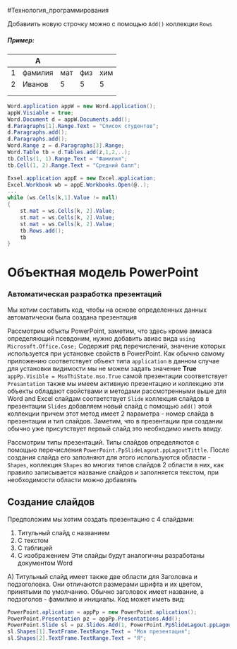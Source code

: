 #Технология_программирования


Добавиить новую строчку можно с помощью `Add()` коллекции `Rows` 

##### Пример:

|     | A       |     |     |     |
| --- | ------- | --- | --- | --- |
| 1   | фамилия | мат | физ | хим |
| 2   | Иванов  | 5   | 5   | 5   |
|     |         |     |     |     |
|     |         |     |     |     |
```c#
Word.application appW = new Word.application();
appW.Visiable = true;
Word.Document d = appW.Documents.add();
d.Paragraphs[1].Range.Text = "Список студентов";
d.Paragraphs.add();
d.Paragraphs.add();
Word.Range z = d.Paragraphs[3].Range;
Word.Table tb = d.Tables.add(z,1,2,..);
tb.Cells(1, 1).Range.Text = "Фамилия";
tb.Cell(1, 2).Range.Text = "Средний балл";

Exsel.application appE = new Excel.application;
Excel.Workbook wb = appE.Workbooks.Open(@..);
...
while (ws.Cells[k,1].Value != null)
{
	st.mat = ws.Cells[k, 2].Value;
	st.mat = ws.Cells[k, 2].Value;
	st.mat = ws.Cells[k, 2].Value;
	tb.Rows.add();
	tb
}
```


# Объектная модель PowerPoint

### Автоматическая разработка презентаций

Мы хотим составить код, чтобы на основе определенных данных автоматически была создана презентация 

Рассмотрим объкты PowerPoint, заметим, что здесь кроме амиаса определяющий псевдоним, нужно добавить авиас вида `using Microsoft.Office.Cose;` Содержит ряд перечислений, значение которых используется при установке свойств в PowerPoint. Как обычно самому приложению соответствует объект типа `application` в данном случае для установки видимости мы не можем задать значение **True** `appPp.Visible = MsoThiState.mso.True` самой презентации соответствует `Presantation` также мы имеем активную презентацию и коллекцию эти объекты обладают свойствами и методами рассмотренными выше для Word and Excel слайдам соответствует `Slide` коллекция слайдов в презентации `Slides` добавляем новый слайд с помощью `add()` этой коллекции причем этот метод имеет 2 параметра - номер слайда в презентации и тип слайдов. Заметим, что в презентации при создании обычно уже присутствует первый слайд это необходимо иметь ввиду. 

Рассмотрим типы презентаций. Типы слайдов определяются с помощью перечисления `PowerPoint.PpSlideLagout.ppLagoutTittle`. После создания слайда его заполняют для этого используются области - `Shapes`, коллекция `Shapes` во многих типов слайдов 2 области в них, как правило записывается название слайдов и заполняется текстом, при необходимости области можно добавлять 

## Создание слайдов 
Предположим  мы хотим создать презентацию с 4 слайдами:
1) Титульный слайд с названием 
2) С текстом 
3) С таблицей
4) С изображением
 Эти слайды будут аналогичны разработаны документом Word

A) Титульный слайд имеет также две области для Заголовка и подзоголовка. Они отличаются размерами шрифта и их цветом, принятыми по умолчанию. Обычно заголовок имеет название, а подзоголов - фамилию и инициалы. 
Код может иметь вид:
```c# 
PowerPoint.aplication = appPp = new PowerPoint.aplication();
PowerPoint.Presentation pz = appPp.Presentations.Add();
PowerPoint.Slide sl = pz.Slides.Add(1, PowerPoint.PpSlideLagout.ppLagoutTittle);
sl.Shapes[1].TextFrame.TextRange.Text = "Моя презентация";
sl.Shapes[2].TextFrame.TextRange.Text = "Я";

```